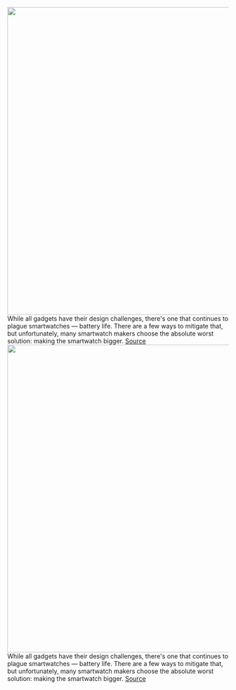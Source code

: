 <img src='https://cdn.vox-cdn.com/thumbor/EwHOKW0l5_SjjuPKOXDbLewOmKw=/0x0:2040x1360/1200x800/filters:focal(857x517:1183x843)/cdn.vox-cdn.com/uploads/chorus_image/image/70728585/dbohn_210816_4717_0007.0.jpg' width='700px' /><br/>
While all gadgets have their design challenges, there's one that continues to plague smartwatches — battery life. There are a few ways to mitigate that, but unfortunately, many smartwatch makers choose the absolute worst solution: making the smartwatch bigger.
<a href='https://www.theverge.com/2022/4/8/23017059/samsung-galaxy-watch-smartwatch-wearables'> Source <a/><img src='https://cdn.vox-cdn.com/thumbor/EwHOKW0l5_SjjuPKOXDbLewOmKw=/0x0:2040x1360/1200x800/filters:focal(857x517:1183x843)/cdn.vox-cdn.com/uploads/chorus_image/image/70728585/dbohn_210816_4717_0007.0.jpg' width='700px' /><br/>
While all gadgets have their design challenges, there's one that continues to plague smartwatches — battery life. There are a few ways to mitigate that, but unfortunately, many smartwatch makers choose the absolute worst solution: making the smartwatch bigger.
<a href='https://www.theverge.com/2022/4/8/23017059/samsung-galaxy-watch-smartwatch-wearables'> Source <a/>